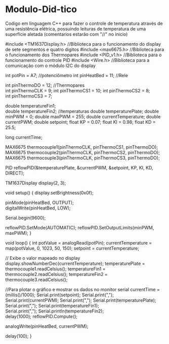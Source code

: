 # Modulo-Did-tico
Codigo em linguagem C++ para fazer o controle de temperatura através de uma resistência elétrica, possuindo leituras de temperatura de uma superfície aletada (comentarios estarão com "//" no inicio)


#include <TM1637Display.h>  //Biblioteca para o funcionamento do display de sete segmentos e quatro digitos
#include <max6675.h>        //Biblioteca para o funcionamento dos Thermopares
#include <PID_v1.h>         //Biblioteca para o funcionamento do controle PID
#include <Wire.h>           //Biblioteca para a comunicação com o módulo I2C do display   

int potPin = A7;            //potenciômetro
int pinHeatBed = 11;        //Rele

int pinThermoDO = 12;       //Thermopares                           
int pinThermoCLK = 9; 
int pinThermoCS1 = 10;
int pinThermoCS2 = 8;   
int pinThermoCS3 = 7;

double temperatureFin1;    
double temperatureFin2;     //temperaturas
double temperaturePlate;
double minPWM = 0;
double maxPWM = 255;
double currentTemperature;
double currentPWM;
double setpoint;
float KP = 0.07;
float KI = 0.98;
float KD = 25.5;

long currentTime;

MAX6675 thermocouple1(pinThermoCLK, pinThermoCS1, pinThermoDO);
MAX6675 thermocouple2(pinThermoCLK, pinThermoCS2, pinThermoDO);
MAX6675 thermocouple3(pinThermoCLK, pinThermoCS3, pinThermoDO);

PID reflowPID(&temperaturePlate, &currentPWM, &setpoint, KP, KI, KD, DIRECT);
 
TM1637Display display(2, 3);

void setup() {
  display.setBrightness(0x0f);

  pinMode(pinHeatBed, OUTPUT);       
  digitalWrite(pinHeatBed, LOW);

  Serial.begin(9600);

  reflowPID.SetMode(AUTOMATIC);
  reflowPID.SetOutputLimits(minPWM, maxPWM);
}

void loop() {
  int potValue = analogRead(potPin);
  currentTemperature = map(potValue, 0, 1023, 50, 150);
  setpoint  = currentTemperature;

  // Exibe o valor mapeado no display
  display.showNumberDec(currentTemperature);
  temperaturePlate = thermocouple1.readCelsius();
  temperatureFin1 = thermocouple2.readCelsius();
  temperatureFin2 = thermocouple3.readCelsius();

  //Para plotar o gráfico e mostrar os dados no monitor serial
  currentTime = (millis()/1000);
  Serial.print(setpoint);
  Serial.print(",");
  Serial.print(currentPWM);
  Serial.print(",");
  Serial.print(temperaturePlate);
  Serial.print(",");
  Serial.print(temperatureFin1);  
  Serial.print(",");
  Serial.println(temperatureFin2);  
  delay(1000);
  reflowPID.Compute();
  
  analogWrite(pinHeatBed, currentPWM);  

  delay(100);
}
